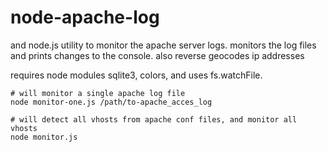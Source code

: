 # node-apache-log
and node.js utility to monitor the apache server logs. monitors the log files and prints changes to the console. also reverse geocodes ip addresses

requires node modules sqlite3, colors, and uses fs.watchFile. 


```
# will monitor a single apache log file
node monitor-one.js /path/to-apache_acces_log
```

```
# will detect all vhosts from apache conf files, and monitor all vhosts
node monitor.js
```

